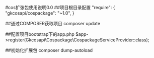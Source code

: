 #cos扩张包使用说明0.0
##项目根目录配置
    "require": {
        "gkcosapi/cospackage": "~1.0",
        }
        
##通过COMPOSER获取项目
        composer update
        
##配置项目bootstrap下的app.php
    $app->register(Gkcosapi\Cospackage\CospackageServiceProvider::class);

##初始化扩展包
        composer dump-autoload
